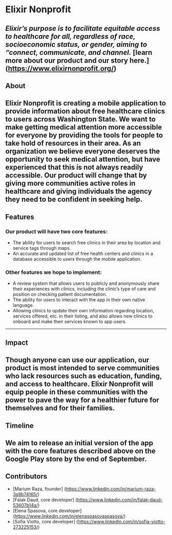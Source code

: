 # Elixir Nonprofit
*Elixir’s purpose is to facilitate equitable access to healthcare for all, regardless of race, socioeconomic status, or gender, aiming to “connect, communicate, and channel.*
[learn more about our product and our story here.] (https://www.elixirnonprofit.org/)
---
## About
Elixir Nonprofit is creating a mobile application to provide information about free healthcare clinics to users across Washington State. We want to make getting medical attention more accessible for everyone by providing the tools for people to take hold of resources in their area. As an organization we believe everyone deserves the opportunity to seek medical attention, but have experienced that this is not always readily accessible. Our product will change that by giving more communities active roles in healthcare and giving individuals the agency they need to be confident in seeking help.
---
## Features
### Our product will have two core features:
- The ability for users to search free clinics in their area by location and service tags through maps.
- An accurate and updated list of free health centers and clinics in a database accessible to users through the mobile application.
### Other features we hope to implement:
- A review system that allows users to publicly and anonymously share their experiences with clinics, including the clinic’s type of care and position on checking patient documentation.
- The ability for users to interact with the app in their own native language.
- Allowing clinics to update their own information regarding location, services offered, etc. in their listing, and also allows new clinics to onboard and make their services known to app users.
---
## Impact
Though anyone can use our application, our product is most intended to serve communities who lack resources such as education, funding, and access to healthcare. Elixir Nonprofit will equip people in these communities with the power to pave the way for a healthier future for themselves and for their families.
---
## Timeline
We aim to release an initial version of the app with the core features described above on the Google Play store by the end of September.
---
## Contributors
- [Marium Raza, founder] (https://www.linkedin.com/in/marium-raza-3a9b74165/)
- [Falak Daud, core developer] (https://www.linkedin.com/in/falak-daud-53607b14a/)
- [Elena Spasova, core developer] (https://www.linkedin.com/in/elenaspasovaspasova/)
- [Sofia Viotto, core developer] (https://www.linkedin.com/in/sofia-viotto-273225153/)

